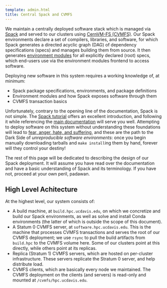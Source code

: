 ```yaml
---
template: admin.html
title: Central Spack and CVMFS
---
```


We maintain a centrally deployed software stack which is managed via [Spack](https://spack.readthedocs.io/en/latest/) and served to our clusters using [CernVM-FS (CVMFS)](https://cvmfs.readthedocs.io/en/stable/).
Our Spack environments declare a set of compilers, libraries, and software, for which Spack generates a directed acyclic graph (DAG) of dependency specifications (specs) and manages building them from source.
It then generates [environment modules](https://modules.readthedocs.io/en/latest/) for all explicitly declared (root) specs, which end-users use via the environment modules frontend to access software.

Deploying new software in this system requires a working knowledge of, at minimum:

- Spack package specifications, environments, and package definitions
- Environment modules and how Spack exposes software through them
- CVMFS transaction basics

Unfortunately, contrary to the opening line of the documentation, Spack is not simple.
The [Spack tutorial](https://spack-tutorial.readthedocs.io/en/latest/) offers an excellent introduction, and following it while referencing the [main documentation](https://spack.readthedocs.io/en/latest/) will serve you well.
Attempting to deploy software on this system without understanding these foundations will lead to [fear, anger, hate, and suffering](https://www.youtube.com/watch?v=kFnFr-DOPf8), and these are the path to the Dark Side of *unreproducible software environments*: once you begin manually downloading tarballs and `make install`ing them by hand, forever will they control your destiny!

The rest of this page will be dedicated to describing the design of our Spack deployment.
It will assume you have read over the documentation and have a basic understanding of Spack and its terminology.
If you have not, proceed at your own peril, padawan.

## High Level Achitecture

At the highest level, our system consists of:

- A build machine, at `build.hpc.ucdavis.edu`, on which we concretize and build our Spack environments, as well as solve and install Conda environments (the latter of which is outside the scope of this document).
- A Statum 0 CVMFS server, at `software.hpc.ucdavis.edu`. This is the machine that processes CVMFS transactions and serves the root of our CVMFS deployment; we use `rsync` to pull the build artifacts from `build.hpc` to the CVMFS volume here. Some of our clusters point at this directly, while others point at its replicas.
- Replica (Stratum 1) CVMFS servers, which are hosted on per-cluster infrastructure. These servers replicate the Stratum 0 server, and help distribute load.
- CVMFS clients, which are basically every node we maintained. The CVMFS deployment on the clients (and servers) is read-only and mounted at `/cvmfs/hpc.ucdavis.edu`.

